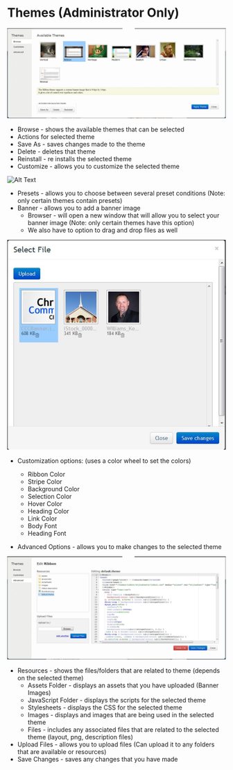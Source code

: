 # Themes (Administrator Only)

![Alt Text](https://github.com/concordia-publishing-house/unite-help/raw/master//images/ThemesBrowse.jpg "")

 * Browse - shows the available themes that can be selected
  * Actions for selected theme
  * Save As - saves changes made to the theme
  * Delete - deletes that theme
  * Reinstall - re installs the selected theme
 * Customize - allows you to customize the selected theme

![Alt Text](https://github.com/concordia-publishing-house/unite-help/raw/master//images/ThemesCustomize.png"")

* Presets - allows you to choose between several preset conditions (Note: only certain themes contain presets)
* Banner - allows you to add a banner image
    * Browser - will open a new window that will allow you to select your banner image (Note: only certain themes have this option)
    * We also have to option to drag and drop files as well

![Alt Text](https://github.com/concordia-publishing-house/unite-help/raw/master//images/bannerselectafile.JPG "")

* Customization options: (uses a color wheel to set the colors)
  * Ribbon Color
  * Stripe Color
  * Background Color
  * Selection Color
  * Hover Color
  * Heading Color
  * Link Color
  * Body Font
  * Heading Font

* Advanced Options - allows you to make changes to the selected theme

![Alt Text](https://github.com/concordia-publishing-house/unite-help/raw/master//images/themesadvance.JPG "")


* Resources - shows the files/folders that are related to theme (depends on the selected theme)
   * Assets Folder - displays an assets that you have uploaded (Banner Images)
   * JavaScript Folder - displays the scripts for the selected theme
   * Stylesheets - displays the CSS for the selected theme
   * Images - displays and images that are being used in the selected theme
   * Files - includes any associated files that are related to the selected theme (layout, png, description files)
* Upload Files - allows you to upload files (Can upload it to any folders that are available or resources) 
* Save Changes - saves any changes that you have made